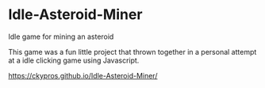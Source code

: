 # Idle-Asteroid-Miner

Idle game for mining an asteroid

This game was a fun little project that thrown together in a personal attempt at a idle clicking game using Javascript.

https://ckypros.github.io/Idle-Asteroid-Miner/

